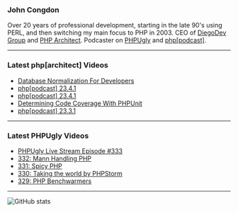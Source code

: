 ### John Congdon

Over 20 years of professional development, starting in the late 90's using PERL, and then switching my main focus to PHP in 2003.
CEO of [DiegoDev Group][ws_diegodev] and [PHP Architect][ws_phparch].
Podcaster on [PHPUgly][ws_phpugly] and [php[podcast]][ws_phparch].

---

### Latest php[architect] Videos
<!-- PHPARCHITECT:START -->
- [Database Normalization For Developers](https://www.youtube.com/watch?v=cJNu-CsUJso)
- [php[podcast] 23.4.1](https://www.youtube.com/watch?v=a0eQPy4ZEig)
- [php[podcast] 23.4.1](https://www.youtube.com/watch?v=KKF8i0yJoO8)
- [Determining Code Coverage With PHPUnit](https://www.youtube.com/watch?v=PFywmvzecno)
- [php[podcast] 23.3.1](https://www.youtube.com/watch?v=zbxiDuqYLOs)
<!-- PHPARCHITECT:END -->

---

### Latest PHPUgly Videos
<!-- PHPUGLY:START -->
- [PHPUgly Live Stream Episode #333](https://www.youtube.com/watch?v=RfvwFsVpc4s)
- [332: Mann Handling PHP](https://www.youtube.com/watch?v=UL0cs4cIJno)
- [331: Spicy PHP](https://www.youtube.com/watch?v=oX-LD2pvAnc)
- [330: Taking the world by PHPStorm](https://www.youtube.com/watch?v=bGM0JZO4RdE)
- [329: PHP Benchwarmers](https://www.youtube.com/watch?v=DJW0xCEwBF4)
<!-- PHPUGLY:END -->

---

![GitHub stats](https://github-readme-stats.vercel.app/api?username=johncongdon&show_icons=true&hide_border=true&hide=stars&count_private=true)  


[ws_diegodev]: https://www.diegodev.com
[ws_phparch]: https://www.phparch.com
[ws_phpugly]: https://www.phpugly.com
